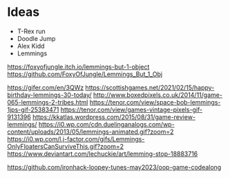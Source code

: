 
# Ideas

- T-Rex run
- Doodle Jump
- Alex Kidd
- Lemmings

https://foxyofjungle.itch.io/lemmings-but-1-object
https://github.com/FoxyOfJungle/Lemmings_But_1_Obj

https://gifer.com/en/3QWz
https://scottishgames.net/2021/02/15/happy-birthday-lemmings-30-today/
http://www.boxedpixels.co.uk/2014/11/game-065-lemmings-2-tribes.html
https://tenor.com/view/space-bob-lemmings-1jps-gif-25383471
https://tenor.com/view/games-vintage-pixels-gif-9131396
https://kkatlas.wordpress.com/2015/08/31/game-review-lemmings/
https://i0.wp.com/cdn.duelinganalogs.com/wp-content/uploads/2013/05/lemmings-animated.gif?zoom=2
https://i0.wp.com/l.j-factor.com/gifs/Lemmings-OnlyFloatersCanSurviveThis.gif?zoom=2
https://www.deviantart.com/lechuckie/art/lemming-stop-18883716

https://github.com/ironhack-loopey-tunes-may2023/oop-game-codealong


